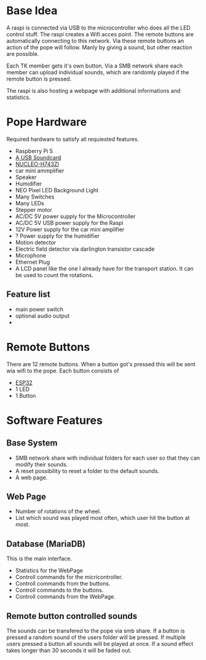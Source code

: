 # Base Idea

A raspi is connected via USB to the microcontroller who does all the LED control stuff.
The raspi creates a Wifi acces point. The remote buttons are automatically connecting to this network.
Via these remote buttons an action of the pope will follow. Manly by giving a sound, but other 
reaction are possible.

Each TK member gets it's own button. Via a SMB network share each member can upload individual sounds, which are 
randomly played if the remote button is pressed.

The raspi is also hosting a webpage with additional informations and statistics.

# Pope Hardware

Required hardware to satisfy all requiested features.

* Raspberry Pi 5
* [A USB Soundcard](https://www.amazon.de/dp/B01N905VOY)
* [NUCLEO-H743ZI](https://www.st.com/en/evaluation-tools/nucleo-h743zi.html#st_all-features_sec-nav-tab)
* car mini ammplifier
* Speaker
* Humidifier
* NEO Pixel LED Background Light
* Many Switches
* Many LEDs
* Stepper motor
* AC/DC 5V power supply for the Microcontroller
* AC/DC 5V USB power supply for the Raspi
* 12V Power supply for the car mini amplifier
* ? Power supply for the humidifier
* Motion detector
* Electric field detector via darlington transistor cascade
* Microphone
* Ethernet Plug
* A LCD panel like the one I already have for the transport station. It can be used to count the rotations.

## Feature list

* main power switch
* optional audio output
* 

# Remote Buttons

There are 12 remote buttons. When a button got's pressed this will be sent wia wifi to the pope.
Each button consists of
* [ESP32](https://www.amazon.de/dp/B074RG86SR)
* 1 LED
* 1 Button


# Software Features

## Base System

* SMB network share with individual folders for each user so that they can modify their sounds.
* A reset possibility to reset a folder to the default sounds.
* A web page.

## Web Page

* Number of rotations of the wheel.
* List which sound was played most often, which user hit the button at most.

## Database (MariaDB)
This is the main interface.

* Statistics for the WebPage
* Controll commands for the micricontroller.
* Controll commands from the buttons.
* Controll commands to the buttons.
* Controll commands from the WebPage.

## Remote button controlled sounds

The sounds can be transfered to the pope via smb share. 
If a button is pressed a random sound of the users folder will be pressed.
If multiple users pressed a button all sounds will be played at once.
If a sound effect takes longer than 30 seconds it will be faded out.

